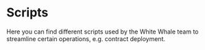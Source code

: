 # Scripts

Here you can find different scripts used by the White Whale team to streamline certain operations, e.g. contract deployment.
